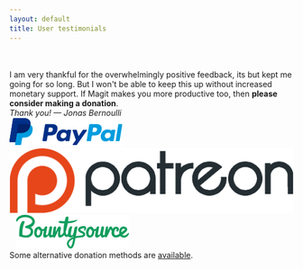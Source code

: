 ```yaml
---
layout: default
title: User testimonials
---
```


<script type="text/javascript" src="/quotes/quotes.js"></script>
<script type="text/javascript">window.onload = function(){list_quotes(); simpleCssSwitch();}</script>
<br>
<section id="quotes"></section>
<br>
<section>
  <div id="donate">
    <div>
      I am very thankful for the overwhelmingly positive feedback, its
      but kept me going for so long.  But I won't be able to keep this
      up without increased monetary support.
      If Magit makes you more productive too,
      then <b>please consider making a donation</b>.
    </div>
    <div>
      <em>Thank you! — Jonas Bernoulli</em>
    </div>
    <div>
      <a href="https://www.paypal.me/JonasBernoulli/20">
        <img title="Donate using PayPal"
             alt="Donate using PayPal"
             src="/assets/paypal.png"></a>
      &nbsp;&nbsp;
      <a href="https://www.patreon.com/tarsius">
        <img title="Donate monthly using Patreon"
             alt="Donate monthly using Patreon"
             src="/assets/patreon.png"></a>
      &nbsp;&nbsp;
      <a href="https://salt.bountysource.com/teams/magit">
        <img title="Donate monthly using Bountysource"
             alt="Donate monthly using Bountysource"
             src="/assets/bountysource.png"></a>
    </div>
    <div>
      Some alternative donation methods are <a href="/donate">available</a>.
    </div>
  </div>
  <br>
</section>

